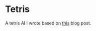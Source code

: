 # Tetris
A tetris AI I wrote based on [this](https://codemyroad.wordpress.com/2013/04/14/tetris-ai-the-near-perfect-player/) blog post.
